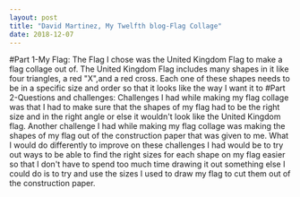 ```yaml
---
layout: post
title: "David Martinez, My Twelfth blog-Flag Collage"
date: 2018-12-07
---
```


#Part 1-My Flag:
The Flag I chose was the United Kingdom Flag to make a flag collage out of. The United Kingdom Flag includes many shapes in it like four triangles, a red "X",and a red cross. Each one of these shapes needs to be in a specific size and order so that it looks like the way I want it to
#Part 2-Questions and challenges:
Challenges I had while making my flag collage was that I had to make sure that the shapes of my flag had to be the right size and in the right angle or else it wouldn't look like the United Kingdom flag. Another challenge I had while making my flag collage was making the shapes of my flag out of the construction paper that was given to me. What I would do differently to improve on these challenges I had would be to try out ways to be able to find the right sizes for each shape on my flag easier so that I don't have to spend too much time drawing it out something else I could do is to try and use the sizes I used to draw my flag to cut them out of the construction paper.
